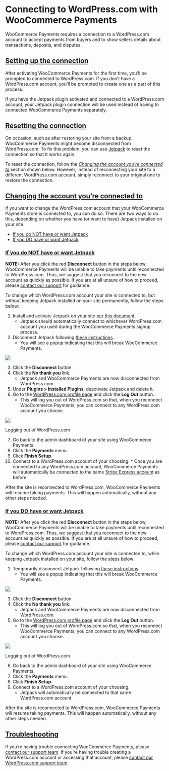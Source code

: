 # Connecting to WordPress.com with WooCommerce Payments

WooCommerce Payments requires a connection to a WordPress.com account to accept payments from buyers and to show sellers details about transactions, deposits, and disputes.

## [Setting up the connection](#setting-up-the-connection)

After activating WooCommerce Payments for the first time, you’ll be prompted to connected to WordPress.com. If you don’t have a WordPress.com account, you’ll be prompted to create one as a part of this process.

If you have the Jetpack plugin activated and connected to a WordPress.com account, your Jetpack plugin connection will be used instead of having to connected WooCommerce Payments separately.

## [Resetting the connection](#resetting-the-connection)

On occasion, such as after restoring your site from a backup, WooCommerce Payments might become disconnected from WordPress.com. To fix this problem, you can use [Jetpack](https://wordpress.org/plugins/jetpack/) to reset the connection so that it works again.

To reset the connection, follow the _[Changing the account you’re connected to](#changing-the-account-you're-connected-to)_ section shown below. However, instead of reconnecting your site to a different WordPress.com account, simply reconnect to your original one to restore the connection.

## [Changing the account you’re connected to](#changing-the-account-you're-connected-to)

If you want to change the WordPress.com account that your WooCommerce Payments store is connected to, you can do so. There are two ways to do this, depending on whether you have (or want to have) Jetpack installed on your site.

*   [If you do NOT have or want Jetpack](#if-you-do-not-have-or-want-jetpack)
*   [If you DO have or want Jetpack](#if-you-do-have-or-want-jetpack)

### [If you do NOT have or want Jetpack](#if-you-do-not-have-or-want-jetpack)

**NOTE:** After you click the red **Disconnect** button in the steps below, WooCommerce Payments will be unable to take payments until reconnected to WordPress.com. Thus, we suggest that you reconnect to the new account as quickly as possible. If you are at all unsure of how to proceed, please [contact our support](https://woocommerce.com/my-account/create-a-ticket/) for guidance.

To change which WordPress.com account your site is connected to, but without keeping Jetpack installed on your site permanently, follow the steps below:

1.  Install and activate Jetpack on your site [per this document](https://jetpack.com/support/install-jetpack-and-connect-your-new-plan/#installing-jetpack).
    *   Jetpack should automatically connect to whichever WordPress.com account you used during the WooCommerce Payments signup process.
2.  Disconnect Jetpack following [these instructions](https://jetpack.com/support/disconnect-jetpack-sites/#disconnect-a-jetpack-site-using-wp-admin).
    *   You will see a popup indicating that this will break WooCommerce Payments.

![](https://woocommerce.com/wp-content/uploads/2022/09/Screenshot-taken-on-2022-09-15-at-19.34.52-UTC@2x.png)

3.  Click the **Disconnect** button.
4.  Click the **No thank you** link.
    *   Jetpack and WooCommerce Payments are now disconnected from WordPress.com.
5.  Under **Plugins > Installed Plugins**, deactivate Jetpack and delete it.
6.  Go to the [WordPress.com profile page](https://wordpress.com/me) and click the **Log Out** button.
    *   This will log you out of WordPress.com so that, when you reconnect WooCommerce Payments, you can connect to any WordPress.com account you choose.

![](https://woocommerce.com/wp-content/uploads/2023/01/Screenshot-taken-on-2023-01-25-at-20.04.52-UTC@2x.png)

Logging out of WordPress.com

7.  Go back to the admin dashboard of your site using WooCommerce Payments.
8.  Click the **Payments** menu.
9.  Click **Finish Setup**.
10.  Connect to a WordPress.com account of your choosing.
    *   Once you are connected to any WordPress.com account, WooCommerce Payments will automatically be connected to the same [Stripe Express account](https://woocommerce.com/document/payments/built-in-partnership-with-stripe/) as before.

After the site is reconnected to WordPress.com, WooCommerce Payments will resume taking payments. This will happen automatically, without any other steps needed.

### [If you DO have or want Jetpack](#if-you-do-have-or-want-jetpack)

**NOTE:** After you click the red **Disconnect** button in the steps below, WooCommerce Payments will be unable to take payments until reconnected to WordPress.com. Thus, we suggest that you reconnect to the new account as quickly as possible. If you are at all unsure of how to proceed, please [contact our support](https://woocommerce.com/my-account/create-a-ticket/) for guidance.

To change which WordPress.com account your site is connected to, while keeping Jetpack installed on your site, follow the steps below:

1.  Temporarily disconnect Jetpack following [these instructions](https://jetpack.com/support/disconnect-jetpack-sites/#disconnect-a-jetpack-site-using-wp-admin).
    *   You will see a popup indicating that this will break WooCommerce Payments.

![](https://woocommerce.com/wp-content/uploads/2022/09/Screenshot-taken-on-2022-09-15-at-19.34.52-UTC@2x.png)

3.  Click the **Disconnect** button.
4.  Click the **No thank you** link.
    *   Jetpack and WooCommerce Payments are now disconnected from WordPress.com.
5.  Go to the [WordPress.com profile page](https://wordpress.com/me) and click the **Log Out** button.
    *   This will log you out of WordPress.com so that, when you reconnect WooCommerce Payments, you can connect to any WordPress.com account you choose.

![](https://woocommerce.com/wp-content/uploads/2023/01/Screenshot-taken-on-2023-01-25-at-20.04.52-UTC@2x.png)

Logging out of WordPress.com

6.  Go back to the admin dashboard of your site using WooCommerce Payments.
7.  Click the **Payments** menu.
8.  Click **Finish Setup**.
9.  Connect to a WordPress.com account of your choosing.
    *   Jetpack will automatically be connected to that same WordPress.com account.

After the site is reconnected to WordPress.com, WooCommerce Payments will resume taking payments. This will happen automatically, without any other steps needed.

## [Troubleshooting](#troubleshooting)

If you’re having trouble connecting WooCommerce Payments, please [contact our support team](https://woocommerce.com/my-account/create-a-ticket/?select=5278104). If you’re having trouble creating a WordPress.com account or accessing that account, please [contact our WordPress.com support team](https://wordpress.com/support/contact/).